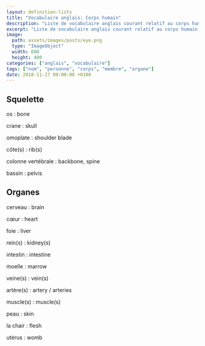 ```yaml
---
layout: definition-lists
title: "Vocabulaire anglais: Corps humain"
description: "Liste de vocabulaire anglais courant relatif au corps humain."
excerpt: "Liste de vocabulaire anglais courant relatif au corps humain."
image:
  path: assets/images/posts/eye.png
  type: "ImageObject"
  width: 600
  height: 400
categories: ["anglais", "vocabulaire"]
tags: ["nom", "personne", "corps", "membre", "organe"]
date: 2018-11-27 00:00:00 +0100
---
```



## Squelette

os
: bone

crane
: skull

omoplate
: shoulder blade

côte(s)
: rib(s)

colonne vertébrale
: backbone, spine

bassin
: pelvis


## Organes

cerveau
: brain

cœur
: heart

foie
: liver

rein(s)
: kidney(s)

intestin
: intestine

moelle
: marrow

veine(s)
: vein(s)

artère(s)
: artery / arteries

muscle(s)
: muscle(s)

peau
: skin

la chair
: flesh

utérus
: womb
